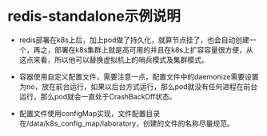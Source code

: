 # redis-standalone示例说明

- redis部署在k8s上后，加上pod做了持久化，就算节点挂了，也会自动创建一个，再之，部署在k8s集群上就是高可用的并且在k8s上扩容容量很方便，从这点来看，所以他可以替换虚拟机上的哨兵模式及集群模式。

- 容器使用自定义配置文件，需要注意一点，配置文件中的daemonize需要设置为no，放在前台运行，如果以后台方式运行，那么pod就没有任何进程在前台运行，那么pod就会一直处于CrashBackOff状态。

- 配置文件使用configMap实现，文件配置目录在/data/k8s_config_map/laboratory，创建的文件的名称尽量规范。